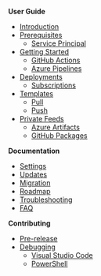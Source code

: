 **User Guide**

* [Introduction](https://github.com/azure/azops/wiki/introduction)
* [Prerequisites](https://github.com/azure/azops/wiki/prerequisites)
  * [Service Principal](https://github.com/azure/azops/wiki/service-principal)
* [Getting Started](https://github.com/azure/azops/wiki/getting-started)
  * [GitHub Actions](https://github.com/azure/azops/wiki/github-actions)
  * [Azure Pipelines](https://github.com/azure/azops/wiki/azure-pipelines)
* [Deployments](https://github.com/azure/azops/wiki/deployments)
  * [Subscriptions](https://github.com/azure/azops/wiki/subscriptions)
* [Templates](https://github.com/azure/azops/wiki/templates)
  * [Pull](https://github.com/azure/azops/wiki/pull)
  * [Push](https://github.com/azure/azops/wiki/push)
* [Private Feeds](https://github.com/azure/azops/wiki/private-feeds)
  * [Azure Artifacts](https://github.com/azure/azops/wiki/azure-artifacts)
  * [GitHub Packages](https://github.com/azure/azops/wiki/github-packages)

**Documentation**

* [Settings](https://github.com/azure/azops/wiki/settings)
* [Updates](https://github.com/azure/azops/wiki/updates)
* [Migration](https://github.com/azure/azops/wiki/migration)
* [Roadmap](https://github.com/azure/azops/wiki/roadmap)
* [Troubleshooting](https://github.com/azure/azops/wiki/troubleshooting)
* [FAQ](https://github.com/azure/azops/wiki/frequently-asked-questions)

**Contributing**

* [Pre-release](https://github.com/azure/azops/wiki/pre-release)
* [Debugging](https://github.com/azure/azops/wiki/debugging)
  * [Visual Studio Code](https://github.com/azure/azops/wiki/visual-studio-code)
  * [PowerShell](https://github.com/azure/azops/wiki/powershell)
